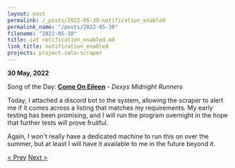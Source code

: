 ```yaml
---
layout: post
permalink: /_posts/2022-05-30-notification_enabled
permalink_name: "/posts/2022-05-30"
filename: "2022-05-30"
title: cat notification_enabled.md
link_title: notification_enabled
projects: project-sale-scraper
---
```

**30 May, 2022**

Song of the Day: [**Come On Eileen**](https://youtu.be/GbpnAGajyMc) - *Dexys Midnight Runners*

Today, I attached a discord bot to the system, allowing the scraper to alert me if it comes across a listing that matches my requirements. My early testing has been promising, and I will run the program overnight in the hope that further tests will prove fruitful.

Again, I won't really have a dedicated machine to run this on over the summer, but at least I will have it available to me in the future beyond it.

[< Prev](/_posts/2022-05-29-commence_scraping)    [Next >](/_posts/2022-05-31-finishing_up)
